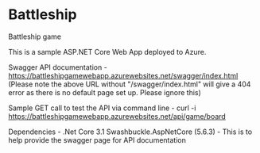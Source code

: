 # Battleship
 Battleship game

This is a sample ASP.NET Core Web App deployed to Azure.

Swagger API documentation - https://battleshipgamewebapp.azurewebsites.net/swagger/index.html
(Please note the above URL without "/swagger/index.html" will give a 404 error as there is no default page set up. Please ignore this)

Sample GET call to test the API via command line -
	curl -i https://battleshipgamewebapp.azurewebsites.net/api/game/board

Dependencies -
	.Net Core 3.1
	Swashbuckle.AspNetCore (5.6.3) - This is to help provide the swagger page for API documentation